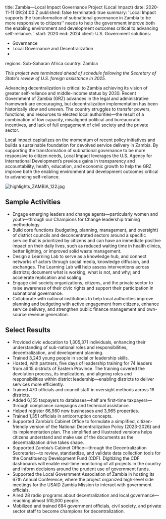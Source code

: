
title: Zambia—Local Impact Governance Project (Local Impact)
date: 2020-11-11 09:24:00 Z
published: false
terminated: true
summary: 'Local Impact supports the transformation of subnational governance in Zambia
  to be more responsive to citizens'' needs to help the government improve both the
  enabling environment and development outcomes critical to advancing self-reliance. '
start: 2020
end: 2024
client: U.S. Government
solutions:
- Governance
- Local Governance and Decentralization
-
regions: Sub-Saharan Africa
country: Zambia


<aside><em>This project was terminated ahead of schedule following the Secretary of State's review of U.S. foreign assistance in 2025.</em></aside>

Advancing decentralization is critical to Zambia achieving its vision of greater self-reliance and middle-income status by 2030. Recent Government of Zambia (GRZ) advances in the legal and administrative framework are encouraging, but decentralization implementation has been historically slow and uneven. The country struggles to transfer powers, functions, and resources to elected local authorities—the result of a combination of low capacity, misaligned political and bureaucratic incentives, and lack of full engagement of civil society and the private sector.

Local Impact capitalizes on the momentum of recent policy initiatives and builds a sustainable foundation for devolved service delivery in Zambia. By supporting the transformation of subnational governance to be more responsive to citizen needs, Local Impact leverages the U.S. Agency for International Development’s previous gains in transparency and accountability, health, education, and economic growth to help the GRZ improve both the enabling environment and development outcomes critical to advancing self-reliance.

![highlights_ZAMBIA_122.jpg](/uploads/highlights_ZAMBIA_122.jpg)

## Sample Activities

* Engage emerging leaders and change agents—particularly women and youth—through our Champions for Change leadership training methodology.
* Build core functions (budgeting, planning, management, and oversight) of district councils and deconcentrated sectors around a specific service that is prioritized by citizens and can have an immediate positive impact on their daily lives, such as reduced waiting time in health clinics, better lighting, or improved solid waste management.
* Design a Learning Lab to serve as a knowledge hub, and connect networks of actors through social media, knowledge diffusion, and exchanges. The Learning Lab will help assess interventions across districts; document what is working, what is not, and why; and accelerate replication and scaling.
* Engage civil society organizations, citizens, and the private sector to raise awareness of their civic rights and support their participation in subnational governance.
* Collaborate with national institutions to help local authorities improve planning and budgeting with active engagement from citizens, enhance service delivery, and strengthen public finance management and own-source revenue generation.

## Select Results

* Provided civic education to 1,305,371 individuals, enhancing their understanding of sub-national roles and responsibilities, decentralization, and development planning.
* Trained 3,243 young people in social or leadership skills.
* Hosted, with partners, five days of leadership training for 74 leaders from all 15 districts of Eastern Province. The training covered the devolution process, its implications, and aligning roles and responsibilities within district leadership—enabling districts to deliver services more efficiently.
* Trained 470 officials and council staff in oversight methods across 19 districts.
* Added 6,155 taxpayers to databases—half are first-time taxpayers—through compliance campaigns and technical assistance.
* Helped register 66,980 new businesses and 3,965 properties.
* Trained 1,351 officials in anticorruption concepts.
* Supported Zambia’s Cabinet Office to formulate a simplified, citizen-friendly version of the National Decentralization Policy (2023-2026) and its implementation plan. The simplified and illustrated versions helps citizens understand and make use of the documents as the decentralization drive takes shape.
* Supported Zambia’s Cabinet Office—through the Decentralization Secretariat—to review, standardize, and validate data collection tools for the Constituency Development Fund (CDF). Digitizing the CDF dashboards will enable real-time monitoring of all projects in the country and inform decisions around the prudent use of government funds.
* Supported the Local Government Association of Zambia in hosting its 67th Annual Conference, where the project organized high-level side meetings for the USAID Zambia Mission to interact with government officials.
* Aired 28 radio programs about decentralization and local governance—reaching almost 510,000 people.
* Mobilized and trained 684 government officials, civil society, and private sector staff to become champions for decentralization.
